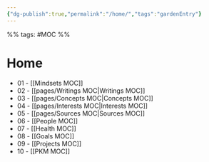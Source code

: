 ```yaml
---
{"dg-publish":true,"permalink":"/home/","tags":"gardenEntry"}
---
```

%% tags: #MOC  %%

# Home

- 01 - [[Mindsets MOC]]
- 02 - [[pages/Writings MOC|Writings MOC]] 
- 03 - [[pages/Concepts MOC|Concepts MOC]]
- 04 - [[pages/Interests MOC|Interests MOC]]
- 05 - [[pages/Sources MOC|Sources MOC]]
- 06 - [[People MOC]]
- 07 - [[Health MOC]]
- 08 - [[Goals MOC]]
- 09 - [[Projects MOC]]
- 10 - [[PKM MOC]]